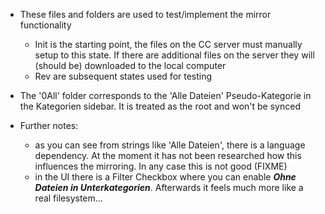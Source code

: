 * These files and folders are used to test/implement the mirror functionality
  - Init is the starting point, the files on the CC server must manually setup to this
    state. If there are additional files on the server they will (should be)
    downloaded to the local computer
  - Rev<number> are subsequent states used for testing

* The '0All' folder corresponds to the 'Alle Dateien' Pseudo-Kategorie in the
  Kategorien sidebar. It is treated as the root and won't be synced

* Further notes:
  - as you can see from strings like 'Alle Dateien', there is a language dependency.
    At the moment it has not been researched how this influences the mirroring. In any
    case this is not good (FIXME)
  - in the UI there is a Filter Checkbox where you can enable ***Ohne Dateien in
    Unterkategorien***. Afterwards it feels much more like a real filesystem...


